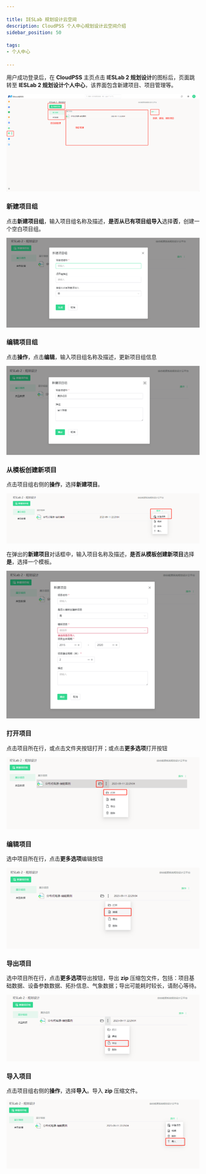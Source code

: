 ```yaml
---

title: IESLab 规划设计云空间
description: CloudPSS 个人中心规划设计云空间介绍
sidebar_position: 50

tags: 
- 个人中心

---
```


用户成功登录后，在 **CloudPSS** 主页点击 **IESLab 2 规划设计**的图标后，页面跳转至 **IESLab 2 规划设计个人中心**，该界面包含新建项目、项目管理等。

![个人中心](./规划设计-个人中心.png "个人中心")

### 新建项目组

点击**新建项目组**，输入项目组名称及描述，**是否从已有项目组导入**选择**否**，创建一个空白项目组。

![新建项目组](./规划设计-新建项目组.png "新建项目组")

### 编辑项目组

点击**操作**，点击**编辑**，输入项目组名称及描述，更新项目组信息

![编辑项目组](./规划设计-编辑项目组.png "编辑项目组")

### 从模板创建新项目

点击项目组右侧的**操作**，选择**新建项目**。

![新建项目](./规划设计-新建项目.png "新建项目")

在弹出的**新建项目**对话框中，输入项目名称及描述，**是否从模板创建新项目**选择**是**，选择一个模板。

![从模板创建新项目](./规划设计-新建项目内容.png "从模板创建新项目")

### 打开项目

点击项目所在行，或点击文件夹按钮打开；或点击**更多选项**打开按钮

![打开项目](./规划设计-打开项目.png "打开项目")

### 编辑项目

选中项目所在行，点击**更多选项**编辑按钮

![编辑项目](./规划设计-编辑项目.png "编辑项目")

### 导出项目

选中项目所在行，点击**更多选项**导出按钮，导出 **zip** 压缩包文件，包括：项目基础数据、设备参数数据、拓扑信息、气象数据；导出可能耗时较长，请耐心等待。

![导出项目](./规划设计-导出项目.png "导出项目")

### 导入项目

点击项目组右侧的**操作**，选择**导入**。导入 **zip** 压缩文件。

![导入项目](./规划设计-导入项目.png "导入项目")

